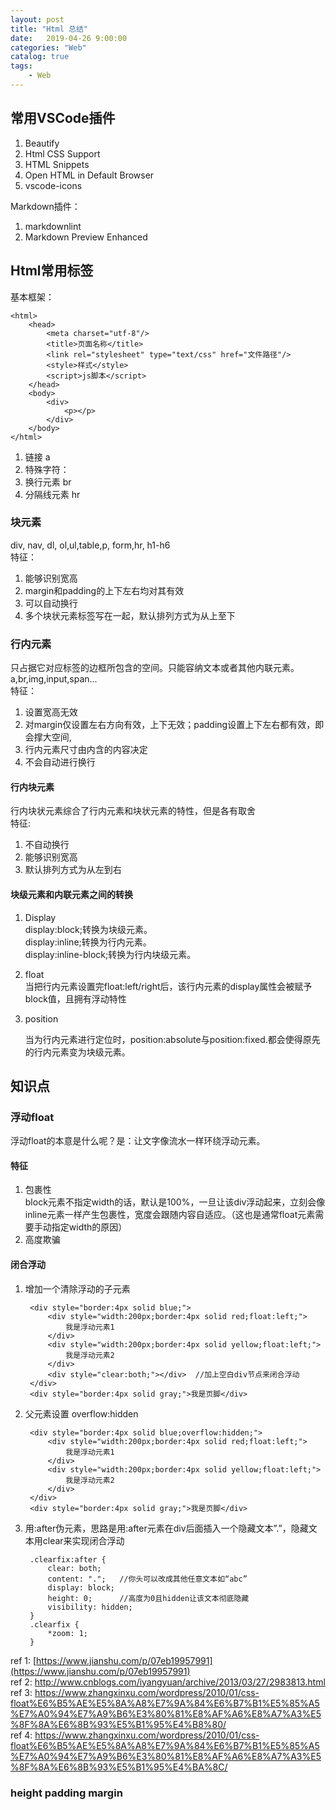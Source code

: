 ```yaml
---                                  
layout: post                                  
title: "Html 总结"                                  
date:   2019-04-26 9:00:00                                   
categories: "Web"                                  
catalog: true                                  
tags:                                   
    - Web                                  
---                        
```

    
## 常用VSCode插件  

1. Beautify
2. Html CSS Support
3. HTML Snippets
4. Open HTML in Default Browser
5. vscode-icons

Markdown插件：

1. markdownlint
2. Markdown Preview Enhanced

## Html常用标签

基本框架：

    <html>
        <head>
            <meta charset="utf-8"/>
            <title>页面名称</title>
            <link rel="stylesheet" type="text/css" href="文件路径"/>
            <style>样式</style>
            <script>js脚本</script>
        </head>
        <body>
            <div>
                <p></p>
            </div>
        </body>
    </html>

1. 链接 a
2. 特殊字符：
3. 换行元素 br
4. 分隔线元素 hr

### 块元素
div, nav, dl, ol,ul,table,p, form,hr, h1-h6  
特征：

1. 能够识别宽高
2. margin和padding的上下左右均对其有效
3. 可以自动换行
4. 多个块状元素标签写在一起，默认排列方式为从上至下

### 行内元素
只占据它对应标签的边框所包含的空间。只能容纳文本或者其他内联元素。
a,br,img,input,span...  
特征：  

1. 设置宽高无效
2. 对margin仅设置左右方向有效，上下无效；padding设置上下左右都有效，即会撑大空间,
3. 行内元素尺寸由内含的内容决定
4. 不会自动进行换行

#### 行内块元素
行内块状元素综合了行内元素和块状元素的特性，但是各有取舍  
特征:

1. 不自动换行
2. 能够识别宽高
3. 默认排列方式为从左到右

#### 块级元素和内联元素之间的转换

1. Display  
    display:block;转换为块级元素。  
    display:inline;转换为行内元素。  
    display:inline-block;转换为行内块级元素。
2. float  
当把行内元素设置完float:left/right后，该行内元素的display属性会被赋予block值，且拥有浮动特性
3. position  

    当为行内元素进行定位时，position:absolute与position:fixed.都会使得原先的行内元素变为块级元素。

## 知识点
### 浮动float

浮动float的本意是什么呢？是：让文字像流水一样环绕浮动元素。
#### 特征

1. 包裹性  
block元素不指定width的话，默认是100%，一旦让该div浮动起来，立刻会像inline元素一样产生包裹性，宽度会跟随内容自适应。（这也是通常float元素需要手动指定width的原因）
2. 高度欺骗

#### 闭合浮动

1. 增加一个清除浮动的子元素  

        <div style="border:4px solid blue;">
            <div style="width:200px;border:4px solid red;float:left;">
                我是浮动元素1
            </div>
            <div style="width:200px;border:4px solid yellow;float:left;">
                我是浮动元素2
            </div>
            <div style="clear:both;"></div>  //加上空白div节点来闭合浮动
        </div>
        <div style="border:4px solid gray;">我是页脚</div>

2. 父元素设置 overflow:hidden

        <div style="border:4px solid blue;overflow:hidden;">
            <div style="width:200px;border:4px solid red;float:left;">
                我是浮动元素1
            </div>
            <div style="width:200px;border:4px solid yellow;float:left;">
                我是浮动元素2
            </div>
        </div>
        <div style="border:4px solid gray;">我是页脚</div>

3. 用:after伪元素，思路是用:after元素在div后面插入一个隐藏文本”.”，隐藏文本用clear来实现闭合浮动

        .clearfix:after {
            clear: both;
            content: ".";   //你头可以改成其他任意文本如“abc”
            display: block;
            height: 0;      //高度为0且hidden让该文本彻底隐藏
            visibility: hidden;
        }
        .clearfix {
            *zoom: 1;
        }

ref 1: [https://www.jianshu.com/p/07eb19957991](https://www.jianshu.com/p/07eb19957991)  
ref 2: http://www.cnblogs.com/iyangyuan/archive/2013/03/27/2983813.html  
ref 3: https://www.zhangxinxu.com/wordpress/2010/01/css-float%E6%B5%AE%E5%8A%A8%E7%9A%84%E6%B7%B1%E5%85%A5%E7%A0%94%E7%A9%B6%E3%80%81%E8%AF%A6%E8%A7%A3%E5%8F%8A%E6%8B%93%E5%B1%95%E4%B8%80/  
ref 4: https://www.zhangxinxu.com/wordpress/2010/01/css-float%E6%B5%AE%E5%8A%A8%E7%9A%84%E6%B7%B1%E5%85%A5%E7%A0%94%E7%A9%B6%E3%80%81%E8%AF%A6%E8%A7%A3%E5%8F%8A%E6%8B%93%E5%B1%95%E4%BA%8C/
### height padding margin

